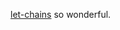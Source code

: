 [let-chains](https://github.com/rust-lang/rfcs/blob/master/text/2497-if-let-chains.md) so wonderful.
